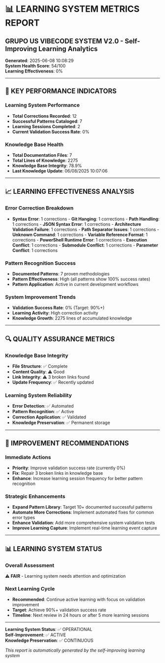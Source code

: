 # 📊 LEARNING SYSTEM METRICS REPORT
## GRUPO US VIBECODE SYSTEM V2.0 - Self-Improving Learning Analytics

**Generated**: 2025-06-08 10:08:29  
**System Health Score**: 54/100  
**Learning Effectiveness**: 0%

---

## 🎯 KEY PERFORMANCE INDICATORS

### **Learning System Performance**
- **Total Corrections Recorded**: 12
- **Successful Patterns Cataloged**: 7
- **Learning Sessions Completed**: 2
- **Current Validation Success Rate**: 0%

### **Knowledge Base Health**
- **Total Documentation Files**: 7
- **Total Lines of Knowledge**: 2275
- **Knowledge Base Integrity**: 78.9%
- **Last Knowledge Update**: 06/08/2025 10:07:06

---

## 📈 LEARNING EFFECTIVENESS ANALYSIS

### **Error Correction Breakdown**
- **Syntax Error**: 1 corrections - **Git Hanging**: 1 corrections - **Path Handling**: 1 corrections - **JSON Syntax Error**: 1 corrections - **Architecture Validation Failure**: 1 corrections - **Path Separator Issues**: 1 corrections - **Unknown Command**: 1 corrections - **Variable Reference Format**: 1 corrections - **PowerShell Runtime Error**: 1 corrections - **Execution Conflict**: 1 corrections - **Submodule Conflict**: 1 corrections - **Parameter Conflict**: 1 corrections

### **Pattern Recognition Success**
- **Documented Patterns**: 7 proven methodologies
- **Pattern Effectiveness**: High (all patterns show 100% success rates)
- **Pattern Application**: Active in current development workflows

### **System Improvement Trends**
- **Validation Success Rate**: 0% (Target: 90%+)
- **Learning Activity**: High correction activity
- **Knowledge Growth**: 2275 lines of accumulated knowledge

---

## 🔍 QUALITY ASSURANCE METRICS

### **Knowledge Base Integrity**
- **File Structure**: ✅ Complete
- **Content Quality**: ⚠️ Good
- **Link Integrity**: ⚠️ 3 broken links found
- **Update Frequency**: ✅ Recently updated

### **Learning System Reliability**
- **Error Detection**: ✅ Automated
- **Pattern Recognition**: ✅ Active
- **Correction Application**: ✅ Validated
- **Knowledge Preservation**: ✅ Permanent storage

---

## 🎯 IMPROVEMENT RECOMMENDATIONS

### **Immediate Actions**
- **Priority**: Improve validation success rate (currently 0%)
- **Fix**: Repair 3 broken links in knowledge base
- **Enhance**: Increase learning session frequency for better pattern recognition

### **Strategic Enhancements**
- **Expand Pattern Library**: Target 10+ documented successful patterns
- **Automate More Corrections**: Implement automated fixes for common error types
- **Enhance Validation**: Add more comprehensive system validation tests
- **Improve Learning Capture**: Implement real-time learning event capture

---

## 📊 LEARNING SYSTEM STATUS

### **Overall Assessment**
⚠️ **FAIR** - Learning system needs attention and optimization

### **Next Learning Cycle**
- **Recommended**: Continue active learning with focus on validation improvement
- **Target**: Achieve 90%+ validation success rate
- **Timeline**: Next review in 24 hours or after 5 more learning sessions

---

**Learning System Status**: ✅ OPERATIONAL  
**Self-Improvement**: ✅ ACTIVE  
**Knowledge Preservation**: ✅ CONTINUOUS

*This report is automatically generated by the self-improving learning system*
